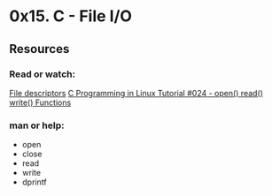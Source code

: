 # 0x15. C - File I/O
## Resources 
### Read or watch:

[File descriptors](https://en.wikipedia.org/wiki/File_descriptor)
[C Programming in Linux Tutorial #024 - open() read() write() Functions](https://www.youtube.com/watch?v=dP3N8g7h8gY)

### man or help:
   - open
   - close
   - read
   - write
   - dprintf
